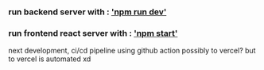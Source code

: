 ### run backend server with : ['npm run dev'](command)
### run frontend react server with : ['npm start'](command)

next development, ci/cd pipeline using github action
possibly to vercel? but to vercel is automated xd